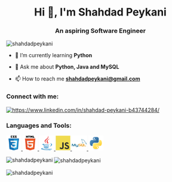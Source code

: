 <h1 align="center">Hi 👋, I'm Shahdad Peykani</h1>
<h3 align="center">An aspiring Software Engineer</h3>

<p align="left"> <img src="https://komarev.com/ghpvc/?username=shahdadpeykani&label=Profile%20views&color=0e75b6&style=flat" alt="shahdadpeykani" /> </p>

- 🌱 I’m currently learning **Python**

- 💬 Ask me about **Python, Java and MySQL**

- 📫 How to reach me **shahdadpeykani@gmail.com**

<h3 align="left">Connect with me:</h3>
<p align="left">
<a href="https://linkedin.com/in/https://www.linkedin.com/in/shahdad-peykani-b43744284/" target="blank"><img align="center" src="https://raw.githubusercontent.com/rahuldkjain/github-profile-readme-generator/master/src/images/icons/Social/linked-in-alt.svg" alt="https://www.linkedin.com/in/shahdad-peykani-b43744284/" height="30" width="40" /></a>
</p>

<h3 align="left">Languages and Tools:</h3>
<p align="left"> <a href="https://www.w3schools.com/css/" target="_blank" rel="noreferrer"> <img src="https://raw.githubusercontent.com/devicons/devicon/master/icons/css3/css3-original-wordmark.svg" alt="css3" width="40" height="40"/> </a> <a href="https://www.w3.org/html/" target="_blank" rel="noreferrer"> <img src="https://raw.githubusercontent.com/devicons/devicon/master/icons/html5/html5-original-wordmark.svg" alt="html5" width="40" height="40"/> </a> <a href="https://www.java.com" target="_blank" rel="noreferrer"> <img src="https://raw.githubusercontent.com/devicons/devicon/master/icons/java/java-original.svg" alt="java" width="40" height="40"/> </a> <a href="https://developer.mozilla.org/en-US/docs/Web/JavaScript" target="_blank" rel="noreferrer"> <img src="https://raw.githubusercontent.com/devicons/devicon/master/icons/javascript/javascript-original.svg" alt="javascript" width="40" height="40"/> </a> <a href="https://www.mysql.com/" target="_blank" rel="noreferrer"> <img src="https://raw.githubusercontent.com/devicons/devicon/master/icons/mysql/mysql-original-wordmark.svg" alt="mysql" width="40" height="40"/> </a> <a href="https://www.python.org" target="_blank" rel="noreferrer"> <img src="https://raw.githubusercontent.com/devicons/devicon/master/icons/python/python-original.svg" alt="python" width="40" height="40"/> </a> </p>

<p><img align="left" src="https://github-readme-stats.vercel.app/api/top-langs?username=shahdadpeykani&show_icons=true&locale=en&layout=compact" alt="shahdadpeykani" /></p>

<p>&nbsp;<img align="center" src="https://github-readme-stats.vercel.app/api?username=shahdadpeykani&show_icons=true&locale=en" alt="shahdadpeykani" /></p>

<p><img align="center" src="https://github-readme-streak-stats.herokuapp.com/?user=shahdadpeykani&" alt="shahdadpeykani" /></p>
